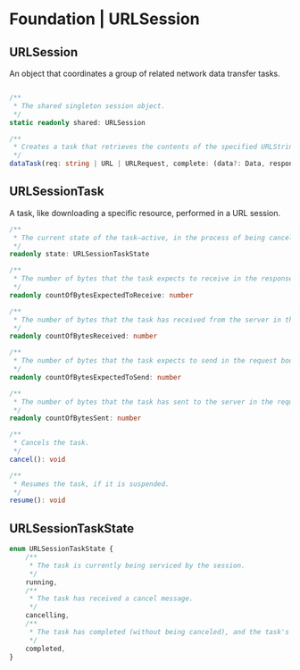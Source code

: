 # Foundation | URLSession

## URLSession

An object that coordinates a group of related network data transfer tasks.

```typescript

/**
 * The shared singleton session object.
 */
static readonly shared: URLSession

/**
 * Creates a task that retrieves the contents of the specified URLString or URL or URLRequest, then calls a handler upon completion.
 */
dataTask(req: string | URL | URLRequest, complete: (data?: Data, response?: URLResponse, error?: Error) => void): URLSessionTask

```

## URLSessionTask

A task, like downloading a specific resource, performed in a URL session.

```typescript
/**
 * The current state of the task—active, in the process of being canceled, or completed.
 */
readonly state: URLSessionTaskState

/**
 * The number of bytes that the task expects to receive in the response body.
 */
readonly countOfBytesExpectedToReceive: number

/**
 * The number of bytes that the task has received from the server in the response body.
 */
readonly countOfBytesReceived: number

/**
 * The number of bytes that the task expects to send in the request body.
 */
readonly countOfBytesExpectedToSend: number

/**
 * The number of bytes that the task has sent to the server in the request body.
 */
readonly countOfBytesSent: number

/**
 * Cancels the task.
 */
cancel(): void

/**
 * Resumes the task, if it is suspended.
 */
resume(): void
```

## URLSessionTaskState

```typescript
enum URLSessionTaskState {
    /**
     * The task is currently being serviced by the session.
     */
    running,
    /**
     * The task has received a cancel message.
     */
    cancelling,
    /**
     * The task has completed (without being canceled), and the task's delegate receives no further callbacks.
     */
    completed,
}
```
